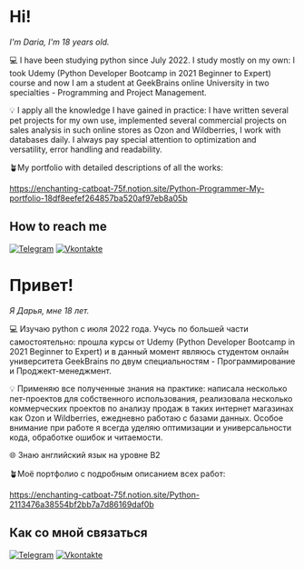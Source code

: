 # Hi!

_I'm Daria, I'm 18 years old._

💻 I have been studying python since July 2022. I study mostly on my own: I took Udemy (Python Developer Bootcamp in 2021 Beginner to Expert) course and now I am  a student at GeekBrains online University in two specialties - Programming and Project Management.                                                                     

💡 I apply all the knowledge I have gained in practice: I have written several pet projects for my own use, implemented several commercial projects on sales analysis in such online stores as Ozon and Wildberries, I work with databases daily. I always pay special attention to optimization and versatility, error handling and readability. 

🪴My portfolio with detailed descriptions of all the works: 

https://enchanting-catboat-75f.notion.site/Python-Programmer-My-portfolio-18df8eefef264857ba520af97eb8a05b

## How to reach me
[![Telegram](https://img.shields.io/badge/-Telegram-090909?style=for-the-badge&logo=Telegram&logoColor=4F7DB3)](https://t.me/smb_udk)
[![Vkontakte](https://img.shields.io/badge/-Vkontakte-090909?style=for-the-badge&logo=Vk&logoColor=4F7DB3)](https://vk.com/smb_udk)

# Привет! 

_Я Дарья, мне 18 лет._                                                                                                                                                   

💻 Изучаю python с июля 2022 года. Учусь по большей части самостоятельно: прошла курсы от Udemy (Python Developer Bootcamp in 2021 Beginner to Expert) и в данный момент являюсь студентом онлайн университета GeekBrains по двум специальностям -  Программирование и Проджект-менеджмент.                                                       

💡 Применяю все полученные знания на практике: написала несколько пет-проектов для собственного использования, реализовала несколько коммерческих проектов по анализу продаж в таких интернет магазинах как Ozon и Wildberries, ежедневно работаю с базами данных. Особое внимание при работе я всегда уделяю оптимизации и универсальности кода, обработке ошибок и читаемости.                                                                                                                                     

🌐 Знаю английский язык на уровне B2 

🪴Моё портфолио с подробным описанием всех работ: 

https://enchanting-catboat-75f.notion.site/Python-2113476a38554bf2bb7a7d86169daf0b
## Как со мной связаться 
[![Telegram](https://img.shields.io/badge/-Telegram-090909?style=for-the-badge&logo=Telegram&logoColor=4F7DB3)](https://t.me/smb_udk)
[![Vkontakte](https://img.shields.io/badge/-Vkontakte-090909?style=for-the-badge&logo=Vk&logoColor=4F7DB3)](https://vk.com/smb_udk)
